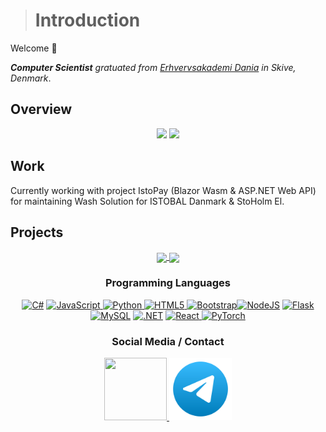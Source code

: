># **Introduction**
<div class="info">
<p>Welcome 👋

 ***Computer Scientist*** *gratuated from [Erhvervsakademi Dania](https://eadania.dk/) in Skive, Denmark*.  
</div>

## **Overview**
<div class="github-data" align="center" style="margin: auto;">
    <picture>
        <source srcset="https://github-readme-stats.vercel.app/api?username=JannichHP&show_icons=true&theme=dark" media="(prefers-color-scheme: dark)" />
        <img src="https://github-readme-stats.vercel.app/api?username=JannichHP&show_icons=true" />
    </picture>
        <a href="https://github.com/anuraghazra/github-readme-stats"><img src="https://github-readme-stats.vercel.app/api/top-langs/?username=JannichHP&layout=compact&theme=buefy&hide_border=true" />
        </a>
</div>


## **Work**

Currently working with project IstoPay (Blazor Wasm & ASP.NET Web API) for maintaining Wash Solution for ISTOBAL Danmark & StoHolm El.

## **Projects**
<div class="projects" align="center">
<a href="https://github.com/JannichHP/FruitApp">
  <img align="center" src="https://github-readme-stats.vercel.app/api/pin/?username=JannichHP&repo=github-readme-stats&theme=buefy" />
</a>
<a href="https://github.com/anuraghazra/anuraghazra.github.io">
  <img align="center" src="https://github-readme-stats.vercel.app/api/pin/?username=JannichHP&repo=anuraghazra.github.io&theme=buefy" />
</a>

### **Programming Languages**
<p align="center">
    <a href="https://docs.microsoft.com/en-us/dotnet/csharp/" target="_blank" rel="noreferrer"><img src="https://raw.githubusercontent.com/danielcranney/readme-generator/main/public/icons/skills/csharp-colored.svg" width="36" height="36" alt="C#" /></a>
    <a href="https://developer.mozilla.org/en-US/docs/Web/JavaScript" target="_blank" rel="noreferrer"><img src="https://raw.githubusercontent.com/danielcranney/readme-generator/main/public/icons/skills/javascript-colored.svg" width="36" height="36" alt="JavaScript" /> </a>
    <a href="https://www.python.org/" target="_blank" rel="noreferrer"><img src="https://raw.githubusercontent.com/danielcranney/readme-generator/main/public/icons/skills/python-colored.svg" width="36" height="36" alt="Python" /> </a>
    <a href="https://developer.mozilla.org/en-US/docs/Glossary/HTML5" target="_blank" rel="noreferrer"><img src="https://raw.githubusercontent.com/danielcranney/readme-generator/main/public/icons/skills/html5-colored.svg" width="36" height="36" alt="HTML5" /> </a>
    <a href="https://getbootstrap.com/" target="_blank" rel="noreferrer"><img src="https://raw.githubusercontent.com/danielcranney/readme-generator/main/public/icons/skills/bootstrap-colored.svg" width="36" height="36" alt="Bootstrap" /></a><a href="https://nodejs.org/en/" target="_blank" rel="noreferrer"><img src="https://raw.githubusercontent.com/danielcranney/readme-generator/main/public/icons/skills/nodejs-colored.svg" width="36" height="36" alt="NodeJS" /></a>
    <a href="https://flask.palletsprojects.com/en/2.0.x/" target="_blank" rel="noreferrer"><img src="https://raw.githubusercontent.com/danielcranney/readme-generator/main/public/icons/skills/flask-colored.svg" width="36" height="36" alt="Flask" /></a>
    <a href="https://www.mysql.com/" target="_blank" rel="noreferrer"><img src="https://raw.githubusercontent.com/danielcranney/readme-generator/main/public/icons/skills/mysql-colored.svg" width="36" height="36" alt="MySQL" /></a>
    <a href="https://dotnet.microsoft.com/en-us/" target="_blank" rel="noreferrer"><img src="https://raw.githubusercontent.com/danielcranney/readme-generator/main/public/icons/skills/dot-net-colored.svg" width="36" height="36" alt=".NET" /></a>
    <a href="https://reactjs.org/" target="_blank" rel="noreferrer"><img src="https://raw.githubusercontent.com/danielcranney/readme-generator/main/public/icons/skills/react-colored.svg" width="36" height="36" alt="React">
    </a><a href="https://pytorch.org/" target="_blank" rel="noreferrer"><img src="https://raw.githubusercontent.com/danielcranney/readme-generator/main/public/icons/skills/pytorch-colored.svg" width="36" height="36" alt="PyTorch"> </a>
</p>

<div class="contact" align="center">

### **Social Media / Contact**
<p align="center">
    <a href="https://www.linkedin.com/in/jannich-holm-pedersen/" target="_blank" rel="noreferrer"> <picture> <source media="(prefers-color-scheme: dark)" srcset="https://raw.githubusercontent.com/danielcranney/readme-generator/main/public/icons/socials/linkedin-dark.svg" /> <source media="(prefers-color-scheme: light)" srcset="https://raw.githubusercontent.com/danielcranney/readme-generator/main/public/icons/socials/linkedin.svg" /> <img src="https://raw.githubusercontent.com/danielcranney/readme-generator/main/public/icons/socials/linkedin.svg" width="100" height="100" /> </picture> </a>
    <a href="https://t.me/jannichhp" target="_blank"> <picture><source media="./assets/images/telegram.svg" srcset="telegram.svg" /> <img src="./assets/images/telegram.svg" width="100" height="100" /> </picture> </a>
</p>
</div>







 

